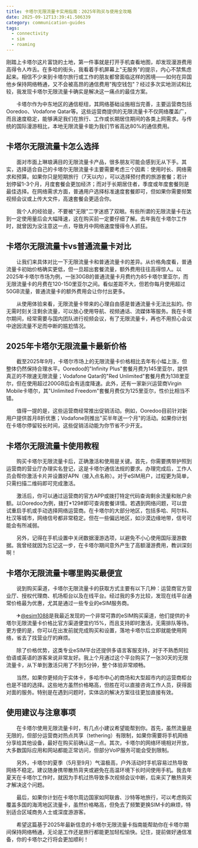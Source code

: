 ```yaml
---
title: 卡塔尔无限流量卡实用指南：2025年购买与使用全攻略
date: 2025-09-12T13:39:41.506339
category: communication-guides
tags:
  - connectivity
  - sim
  - roaming
---
```


刚踏上卡塔尔这片富饶的土地，第一件事就是打开手机查看地图，却发现漫游费用高得令人咋舌。在多哈的街头，我看着手机屏幕上"无服务"的提示，内心不禁焦虑起来。相信不少来到卡塔尔旅行或工作的朋友都曾面临这样的困境——如何在异国他乡保持网络畅通，又不会被高昂的通信费用"掏空钱包"？经过多次实地测试和比较，我发现卡塔尔无限流量卡确实是解决这一痛点的最佳方案。

　　卡塔尔作为中东地区的通信枢纽，其网络基础设施相当完善，主要运营商包括Ooredoo、Vodafone Qatar等。这些运营商提供的无限流量卡不仅网络覆盖广，而且速度稳定，能够满足我们在旅行、工作或长期居住期间的各类上网需求。与传统的国际漫游相比，本地无限流量卡能为我们节省高达80%的通信费用。

## 卡塔尔无限流量卡怎么选择

　　面对市面上琳琅满目的无限流量卡产品，很多朋友可能会感到无从下手。其实，选择适合自己的卡塔尔无限流量卡主要需要考虑三个因素：使用时长、网络需求和预算。如果你只是短期旅行（7天以内），可以选择预付费的旅游套餐；若计划停留1-3个月，月度套餐会更加经济；而对于长期居住者，季度或年度套餐则是最佳选择。在网络需求方面，普通用户选择标准速度套餐即可，但如果你需要频繁视频会议或上传大文件，高速套餐会更适合你。

　　我个人的经验是，不要被"无限"二字迷惑了双眼。有些所谓的无限流量卡在达到一定使用量后会大幅降速，这在购买前一定要仔细了解。去年我在卡塔尔工作时，就曾因为没注意这一点，导致月中网络速度慢得令人抓狂。

## 卡塔尔无限流量卡vs普通流量卡对比

　　让我们来具体对比一下无限流量卡和普通流量卡的差异。从价格角度看，普通流量卡初始价格确实更低，但一旦超出套餐流量，额外费用往往高得惊人。以2025年卡塔尔市场为例，一张30GB的普通流量卡月费约为85卡塔尔里亚尔，而无限流量卡的月费在120-150里亚尔之间。看似差距不大，但若你每月使用超过50GB流量，普通流量卡的额外费用会让你付出更多。

　　从使用体验来看，无限流量卡带来的心理自由感是普通流量卡无法比拟的。你无需时刻关注剩余流量，可以放心使用导航、视频通话、流媒体等服务。我在卡塔尔期间，经常需要与国内团队进行视频会议，有了无限流量卡，再也不用担心会议中途因流量不足而中断的尴尬情况。

## 2025年卡塔尔无限流量卡最新价格

　　截至2025年9月，卡塔尔市场上的无限流量卡价格相比去年有小幅上涨，但整体仍然保持合理水平。Ooredoo的"Infinity Plus"套餐月费为145里亚尔，提供真正的不限速无限流量；Vodafone Qatar的"Red Unlimited"套餐月费为138里亚尔，但在使用超过200GB后会有适度降速。此外，还有一家新兴运营商Virgin Mobile卡塔尔，其"Unlimited Freedom"套餐月费仅为125里亚尔，性价比相当不错。

　　值得一提的是，这些运营商经常推出促销活动。例如，Ooredoo目前针对新用户提供首月8折优惠；Vodafone则推出"买半年送一个月"的活动。如果你计划在卡塔尔停留较长时间，这些促销活动能为你节省不少开支。

## 卡塔尔无限流量卡使用教程

　　购买卡塔尔无限流量卡后，正确激活和使用是关键。首先，你需要携带护照到运营商的营业厅办理实名登记，这是卡塔尔通信法规的要求。办理完成后，工作人员会帮你激活卡片并设置好APN（接入点名称）。对于eSIM用户，过程更为简单，只需扫描二维码即可完成激活。

　　激活后，你可以通过运营商的官方APP或拨打特定代码查询剩余流量和账户余额。以Ooredoo为例，拨打*129#即可查询套餐详情。若遇到网络问题，可以尝试重启手机或手动选择网络运营商。在卡塔尔的大部分地区，包括多哈、阿尔科、杜汉等城市，网络信号都非常稳定。但在一些偏远地区，如沙漠边缘地带，信号可能会有所减弱。

　　另外，记得在手机设置中关闭数据漫游选项，以避免不小心使用国际漫游数据。我曾经就因为忘记这一步，在卡塔尔期间意外产生了高额漫游费用，教训深刻啊！

## 卡塔尔无限流量卡哪里购买最便宜

　　说到购买渠道，卡塔尔无限流量卡的获取方式主要有以下几种：运营商官方营业厅、授权代理商、机场柜台以及在线平台。经过我的多方比较，发现在线平台通常价格最为优惠，尤其是通过一些专业的eSIM服务商。

　　✈[@esim1088](https://t.me/s/esim1088)是我最近发现的一个非常可靠的eSIM购买渠道，他们提供的卡塔尔无限流量卡价格比官方渠道便宜约15%，而且支持即时激活，无需排队等待。更方便的是，你可以在出发前就完成购买和设置，落地卡塔尔后立即就能使用网络，省去了找营业厅的麻烦。

　　除了价格优势，这类专业eSIM平台还提供多语言客服支持，对于不熟悉阿拉伯语或英语的游客来说非常友好。我上个月通过这个平台购买了一张30天的无限流量卡，从下单到激活只用了不到5分钟，整个体验非常顺畅。

　　当然，如果你更倾向于实体卡，多哈市中心的商场和大型超市内的运营商柜台也是不错的选择。这些地方虽然价格略高，但胜在可以直接咨询工作人员，获得面对面的服务。特别是在遇到问题时，实体店的解决方案往往更加直接有效。

## 使用建议与注意事项

　　在卡塔尔使用无限流量卡时，有几点小建议希望能帮到你。首先，虽然流量是无限的，但部分运营商对热点共享（tethering）有限制，如果你需要将手机网络分享给其他设备，最好在购买前确认这一点。其次，卡塔尔的网络环境相对开放，大多数国际应用和网站都能正常访问，但部分VoIP服务可能会受到限制。

　　另外，卡塔尔的夏季（5月至9月）气温极高，户外活动时手机容易过热导致网络不稳定。建议随身携带散热背夹或避免在高温环境下长时间使用手机。我去年夏天在卡塔尔工作时，就因为手机过热导致多次视频会议中断，后来买了散热背夹才解决这个问题。

　　最后，如果你计划在卡塔尔周边国家如阿联酋、沙特等地旅行，可以考虑购买覆盖多国的海湾地区流量卡，虽然价格略高，但免去了频繁更换SIM卡的麻烦，特别适合区域商务人士或深度游游客。

　　希望这篇基于2025年最新信息的卡塔尔无限流量卡指南能帮助你在卡塔尔期间保持网络畅通，无论是工作还是旅行都能更加轻松愉快。记住，提前做好通信准备，你的卡塔尔之行将会更加顺利！
